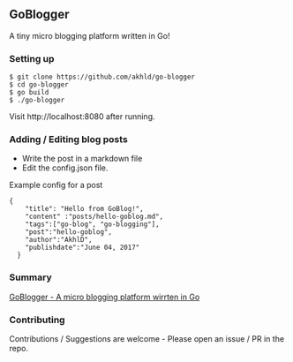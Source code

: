 ## GoBlogger
A tiny micro blogging platform written in Go!

### Setting up
```
$ git clone https://github.com/akhld/go-blogger
$ cd go-blogger
$ go build
$ ./go-blogger
```
Visit http://localhost:8080 after running.

### Adding / Editing blog posts
- Write the post in a markdown file
- Edit the config.json file.

Example config for a post
```
{
    "title": "Hello from GoBlog!",
    "content" :"posts/hello-goblog.md",
    "tags":["go-blog", "go-blogging"],
    "post":"hello-goblog",
    "author":"AkhlD",
    "publishdate":"June 04, 2017"
  }
```

### Summary
[GoBlogger - A micro blogging platform wirrten in Go](https://hacked.work/blog/goblogger-a-micro-blogging-platform-written-in-go/)

### Contributing
Contributions / Suggestions are welcome - Please open an issue / PR in the repo.

